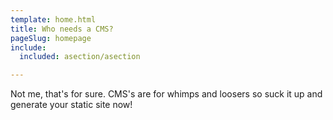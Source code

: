 ```yaml
---
template: home.html
title: Who needs a CMS?
pageSlug: homepage
include:
  included: asection/asection

---
```


Not me, that's for sure. CMS's are for whimps and loosers so suck it up and generate your static site now!
